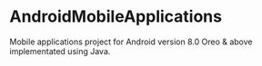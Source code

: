 # AndroidMobileApplications

Mobile applications project for Android version 8.0 Oreo & above implementated using Java.
